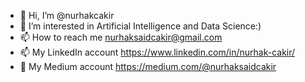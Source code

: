 - 👋 Hi, I’m @nurhakcakir
- 👀 I’m interested in Artificial Intelligence and Data Science:)
- 📫 How to reach me nurhaksaidcakir@gmail.com
- 📫 My LinkedIn account https://www.linkedin.com/in/nurhak-cakir/
- 👀 My Medium account https://medium.com/@nurhaksaidcakir

<!---
nurhakcakir/nurhakcakir is a ✨ special ✨ repository because its `README.md` (this file) appears on your GitHub profile.
You can click the Preview link to take a look at your changes.
--->
